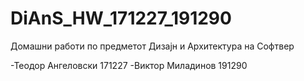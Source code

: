# DiAnS_HW_171227_191290
Домашни работи по предметот Дизајн и Архитектура на Софтвер


-Теодор Ангеловски 171227 
-Виктор Миладинов 191290
